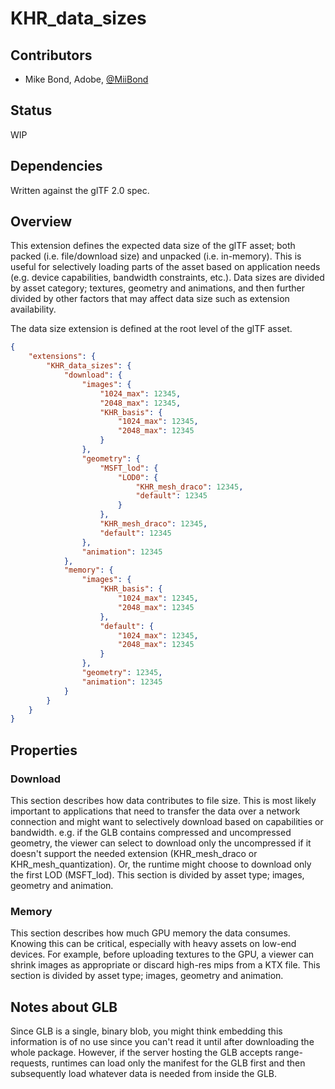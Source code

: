 # KHR\_data\_sizes

## Contributors

* Mike Bond, Adobe, [@MiiBond](https://twitter.com/MiiBond)

## Status

WIP

## Dependencies

Written against the glTF 2.0 spec.

## Overview

This extension defines the expected data size of the glTF asset; both packed (i.e. file/download size) and unpacked (i.e. in-memory). This is useful for selectively loading parts of the asset based on application needs (e.g. device capabilities, bandwidth constraints, etc.). Data sizes are divided by asset category; textures, geometry and animations, and then further divided by other factors that may affect data size such as extension availability.

The data size extension is defined at the root level of the glTF asset.

```json
{
    "extensions": {
        "KHR_data_sizes": {
            "download": {
                "images": {
                    "1024_max": 12345,
                    "2048_max": 12345,
                    "KHR_basis": {
                        "1024_max": 12345, 
                        "2048_max": 12345
                    }
                },
                "geometry": { 
                    "MSFT_lod": {
                        "LOD0": {
                            "KHR_mesh_draco": 12345,
                            "default": 12345
                        }
                    },
                    "KHR_mesh_draco": 12345, 
                    "default": 12345
                },
                "animation": 12345
            },
            "memory": {
                "images": { 
                    "KHR_basis": {
                        "1024_max": 12345, 
                        "2048_max": 12345
                    },
                    "default": {
                        "1024_max": 12345,
                        "2048_max": 12345
                    }
                },
                "geometry": 12345,
                "animation": 12345
            }
        }
    }
}
```

## Properties

### Download

This section describes how data contributes to file size. This is most likely important to applications that need to transfer the data over a network connection and might want to selectively download based on capabilities or bandwidth. e.g. if the GLB contains compressed and uncompressed geometry, the viewer can select to download only the uncompressed if it doesn't support the needed extension (KHR_mesh_draco or KHR_mesh_quantization). Or, the runtime might choose to download only the first LOD (MSFT_lod).
This section is divided by asset type; images, geometry and animation.

### Memory

This section describes how much GPU memory the data consumes. Knowing this can be critical, especially with heavy assets on low-end devices. For example, before uploading textures to the GPU, a viewer can shrink images as appropriate or discard high-res mips from a KTX file.
This section is divided by asset type; images, geometry and animation.

## Notes about GLB

Since GLB is a single, binary blob, you might think embedding this information is of no use since you can't read it until after downloading the whole package. However, if the server hosting the GLB accepts range-requests, runtimes can load only the manifest for the GLB first and then subsequently load whatever data is needed from inside the GLB. 
